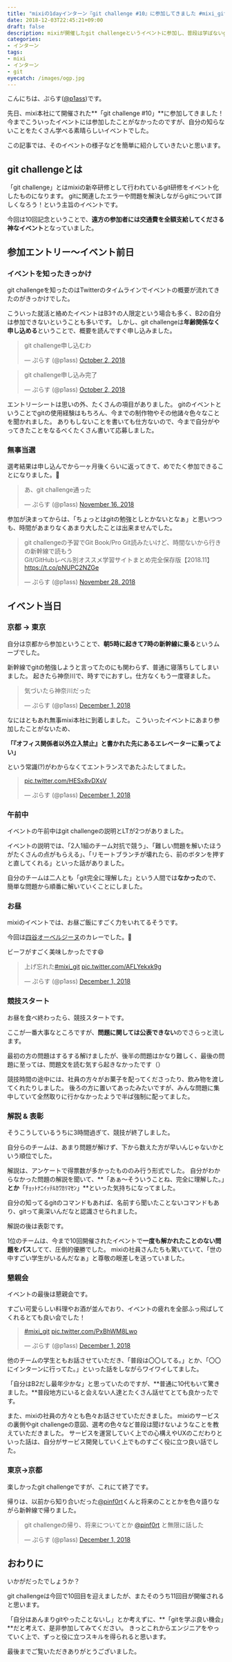 ```yaml
---
title: "mixiの1dayインターン『git challenge #10』に参加してきました #mixi_git"
date: 2018-12-03T22:45:21+09:00
draft: false
description: mixiが開催したgit challengeというイベントに参加し、普段は学ばないgitの奥深い機能などを知ることができました。
categories:
- インターン
tags:
- mixi
- インターン
- git
eyecatch: /images/ogp.jpg
---
```


こんにちは、ぷらす([@p1ass](https://twitter.com/p1ass))です。

先日、mixi本社にて開催された**「git challenge #10」**に参加してきました！
今までこういったイベントには参加したことがなかったのですが、自分の知らないことをたくさん学べる素晴らしいイベントでした。

この記事では、そのイベントの様子などを簡単に紹介していきたいと思います。


<!--more-->


## git challengeとは
「git challenge」とはmixiの新卒研修として行われているgit研修をイベント化したものになります。
gitに関連したエラーや問題を解決しながらgitについて詳しくなろう！という主旨のイベントです。

今回は10回記念ということで、**遠方の参加者には交通費を全額支給してくださる神なイベント**となっていました。

## 参加エントリー〜イベント前日

### イベントを知ったきっかけ

git challengeを知ったのはTwitterのタイムラインでイベントの概要が流れてきたのがきっかけでした。

こういった就活と絡めたイベントはB3↑の人限定という場合も多く、B2の自分は参加できないということも多いです。
しかし、git challengeは**年齢関係なく申し込める**ということで、概要を読んですぐ申し込みました。


<blockquote class="twitter-tweet"><p lang="ja" dir="ltr">git challenge申し込むわ</p>&mdash; ぷらす (@p1ass) <a href="https://twitter.com/p1ass/status/1047059015509921792?ref_src=twsrc%5Etfw">October 2, 2018</a></blockquote> <script async src="https://platform.twitter.com/widgets.js" charset="utf-8"></script>


<blockquote class="twitter-tweet"><p lang="ja" dir="ltr">git challenge申し込み完了</p>&mdash; ぷらす (@p1ass) <a href="https://twitter.com/p1ass/status/1047091695014227968?ref_src=twsrc%5Etfw">October 2, 2018</a></blockquote> <script async src="https://platform.twitter.com/widgets.js" charset="utf-8"></script>


エントリーシートは思いの外、たくさんの項目がありました。
gitのイベントということでgitの使用経験はもちろん、今までの制作物やその他諸々色々なことを聞かれました。
ありもしないことを書いても仕方ないので、今まで自分がやってきたことをなるべくたくさん書いて応募しました。

### 無事当選

選考結果は申し込んでから一ヶ月後くらいに返ってきて、めでたく参加できることになりました。🎉

<blockquote class="twitter-tweet"><p lang="ja" dir="ltr">あ、git challenge通った</p>&mdash; ぷらす (@p1ass) <a href="https://twitter.com/p1ass/status/1063249974983450626?ref_src=twsrc%5Etfw">November 16, 2018</a></blockquote> <script async src="https://platform.twitter.com/widgets.js" charset="utf-8"></script>

参加が決まってからは、「ちょっとはgitの勉強としとかないとなぁ」と思いつつも、時間があまりなくあまり大したことは出来ませんでした。

<blockquote class="twitter-tweet"><p lang="ja" dir="ltr">git challengeの予習でGit Book/Pro Git読みたいけど、時間ないから行きの新幹線で読もう<br>Git/GitHubレベル別オススメ学習サイトまとめ完全保存版【2018.11】 <a href="https://t.co/pNUPC2NZGe">https://t.co/pNUPC2NZGe</a></p>&mdash; ぷらす (@p1ass) <a href="https://twitter.com/p1ass/status/1067605592435347456?ref_src=twsrc%5Etfw">November 28, 2018</a></blockquote> <script async src="https://platform.twitter.com/widgets.js" charset="utf-8"></script>


## イベント当日

### 京都 → 東京

自分は京都から参加ということで、**朝5時に起きて7時の新幹線に乗る**というムーブでした。

新幹線でgitの勉強しようと言ってたのにも関わらず、普通に寝落ちしてしまいました。
起きたら神奈川で、時すでにおすし。仕方なくもう一度寝ました。

<blockquote class="twitter-tweet"><p lang="ja" dir="ltr">気づいたら神奈川だった</p>&mdash; ぷらす (@p1ass) <a href="https://twitter.com/p1ass/status/1068657196123078657?ref_src=twsrc%5Etfw">December 1, 2018</a></blockquote> <script async src="https://platform.twitter.com/widgets.js" charset="utf-8"></script>


なにはともあれ無事mixi本社に到着しました。
こういったイベントにあまり参加したことがないため、

**「『オフィス関係者以外立入禁止』と書かれた先にあるエレベーターに乗ってよい」**

という常識(?)がわからなくてエントランスであたふたしてました。


<blockquote class="twitter-tweet"><p lang="und" dir="ltr"><a href="https://t.co/HESx8vDXsV">pic.twitter.com/HESx8vDXsV</a></p>&mdash; ぷらす (@p1ass) <a href="https://twitter.com/p1ass/status/1068681666678337537?ref_src=twsrc%5Etfw">December 1, 2018</a></blockquote> <script async src="https://platform.twitter.com/widgets.js" charset="utf-8"></script>


### 午前中

イベントの午前中はgit challengeの説明とLTが2つがありました。

イベントの説明では、「2人1組のチーム対抗で競う」、「難しい問題を解いたほうがたくさんの点がもらえる」、「リモートブランチが壊れたら、前のボタンを押すと直してくれる」といった話がありました。

自分のチームは二人とも「git完全に理解した」という人間では**なかった**ので、簡単な問題から順番に解いていくことにしました。


### お昼

mixiのイベントでは、お昼ご飯にすごく力をいれてるそうです。

今回は[四谷オーベルジーヌ](http://www.aubergine.co.jp)のカレーでした。🍛

ビーフがすごく美味しかったです😄

<blockquote class="twitter-tweet"><p lang="ja" dir="ltr">上げ忘れた<a href="https://twitter.com/hashtag/mixi_git?src=hash&amp;ref_src=twsrc%5Etfw">#mixi_git</a> <a href="https://t.co/AFLYekxk9g">pic.twitter.com/AFLYekxk9g</a></p>&mdash; ぷらす (@p1ass) <a href="https://twitter.com/p1ass/status/1068719007358808064?ref_src=twsrc%5Etfw">December 1, 2018</a></blockquote> <script async src="https://platform.twitter.com/widgets.js" charset="utf-8"></script>


### 競技スタート
お昼を食べ終わったら、競技スタートです。

ここが一番大事なところですが、**問題に関しては公表できない**のでさらっと流します。

最初の方の問題はするする解けましたが、後半の問題はかなり難しく、最後の問題に至っては、問題文を読む気すら起きなかったです（）


競技時間の途中には、社員の方々がお菓子を配ってくださったり、飲み物を渡してくれたりしました。
後ろの方に置いてあったみたいですが、みんな問題に集中していて全然取りに行かなかったようで半ば強制に配ってました。


### 解説 & 表彰

そうこうしているうちに3時間過ぎて、競技が終了しました。

自分らのチームは、あまり問題が解けず、下から数えた方が早いんじゃないかという順位でした。

解説は、アンケートで得票数が多かったもののみ行う形式でした。
自分がわからなかった問題の解説を聞いて、**「あぁ〜そういうことね、完全に理解した。」**とか**「ﾁｮｯﾄﾅﾆｲｯﾃﾙｶﾜｶﾘﾏｾﾝ」**といった気持ちになってました。

自分の知ってるgitのコマンドもあれば、名前すら聞いたことないコマンドもあり、gitって奥深いんだなと認識させられました。


解説の後は表彰です。

1位のチームは、今まで10回開催されたイベントで**一度も解かれたことのない問題をパス**してて、圧倒的優勝でした。
mixiの社員さんたちも驚いていて、「世の中すごい学生がいるんだなぁ」と尊敬の眼差しを送っていました。


### 懇親会

イベントの最後は懇親会です。

すごい可愛らしい料理やお酒が並んでおり、イベントの疲れを全部ふっ飛ばしてくれるとても良い会でした！


<blockquote class="twitter-tweet"><p lang="und" dir="ltr"><a href="https://twitter.com/hashtag/mixi_git?src=hash&amp;ref_src=twsrc%5Etfw">#mixi_git</a> <a href="https://t.co/PxBhWM8Lwo">pic.twitter.com/PxBhWM8Lwo</a></p>&mdash; ぷらす (@p1ass) <a href="https://twitter.com/p1ass/status/1068793322225844224?ref_src=twsrc%5Etfw">December 1, 2018</a></blockquote> <script async src="https://platform.twitter.com/widgets.js" charset="utf-8"></script>


他のチームの学生ともお話させていただき、「普段は〇〇してる。」とか、「〇〇にインターンに行ってた。」といった話をしながらワイワイしてました。

「自分はB2だし最年少かな」と思っていたのですが、**普通に10代もいて驚きました。**普段地方にいると会えない人達とたくさん話せてとても良かったです。

また、mixiの社員の方々とも色々お話させていただきました。
mixiのサービスの裏側やgit challengeの意図、選考の色々など普段は聞けないようなことを教えていただきました。
サービスを運営していく上での心構えやUXのこだわりといった話は、自分がサービス開発していく上でものすごく役に立つ良い話でした。


### 東京→京都

楽しかったgit challengeですが、これにて終了です。

帰りは、以前から知り合いだった[@pinf0rt](https://twitter.com/pinf0rt)くんと将来のこととかを色々語りながら新幹線で帰りました。


<blockquote class="twitter-tweet"><p lang="ja" dir="ltr">git challengeの帰り、将来についてとか <a href="https://twitter.com/pinf0rt?ref_src=twsrc%5Etfw">@pinf0rt</a> と無限に話した</p>&mdash; ぷらす (@p1ass) <a href="https://twitter.com/p1ass/status/1068868964313260032?ref_src=twsrc%5Etfw">December 1, 2018</a></blockquote> <script async src="https://platform.twitter.com/widgets.js" charset="utf-8"></script>


## おわりに
いかがだったでしょうか？

git challengeは今回で10回目を迎えましたが、またそのうち11回目が開催されると思います。

「自分はあんまりgitやったことないし」とか考えずに、**「gitを学ぶ良い機会」**だと考えて、是非参加してみてください。
きっとこれからエンジニアをやっていく上で、ずっと役に立つスキルを得られると思います。


最後までご覧いただきありがとうございました。
